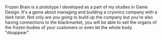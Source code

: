 Frozen Brain is a prototype I developed as a part of my studies in Game Design.
It's a game about managing and building a cryonics company with a dark twist.
Not only are you going to build up the company but you're also having connections to the blackmarket,
you will be able to sell the organs of the frozen bodies of your customers or even let the whole body "disappear".
